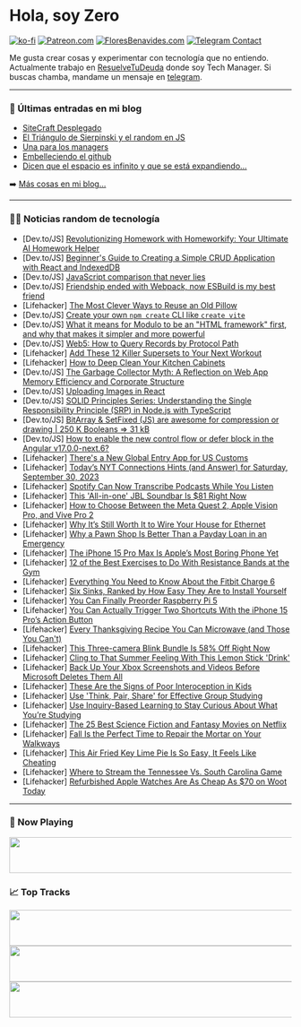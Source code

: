 # Hola, soy Zero

[![ko-fi](https://ko-fi.com/img/githubbutton_sm.svg)](https://ko-fi.com/J3J4N0LUK)
[![Patreon.com](https://img.shields.io/endpoint.svg?url=https%3A%2F%2Fshieldsio-patreon.vercel.app%2Fapi%3Fusername%3Dzerodragon%26type%3Dpatrons&style=for-the-badge)](https://patreon.com/zerodragon)
[![FloresBenavides.com](https://img.shields.io/website?down_message=oops&label=MiBlog&style=for-the-badge&up_message=online&url=https%3A%2F%2Ffloresbenavides.com)](https://floresbenavides.com)
[![Telegram Contact](https://img.shields.io/badge/escr%C3%ADbeme-ZeroDragon-%2326A5E4?style=for-the-badge&logo=telegram)](https://t.me/zerodragon)

Me gusta crear cosas y experimentar con tecnología que no entiendo.
Actualmente trabajo en [ResuelveTuDeuda](http://github.com/resuelve) donde soy Tech Manager.
Si buscas chamba, mandame un mensaje en [telegram](https://t.me/zerodragon).

---

### 📕 Últimas entradas en mi blog
<!-- BLOG-POST-LIST:START -->
- [SiteCraft Desplegado](https://floresbenavides.com/sitecraft-desplegado/)
- [El Triángulo de Sierpinski y el random en JS](https://floresbenavides.com/el-triangulo-de-sierpinski-y-el-random-en-js/)
- [Una para los managers](https://floresbenavides.com/una-para-los-managers/)
- [Embelleciendo el github](https://floresbenavides.com/embelleciendo-el-github/)
- [Dicen que el espacio es infinito y que se está expandiendo…](https://floresbenavides.com/dicen-que-el-espacio-es-infinito-y-que-se-esta-expandiendo/)
<!-- BLOG-POST-LIST:END -->

➡️ [Más cosas en mi blog...](https://floresbenavides.com)

---

### 👨‍💻 Noticias random de tecnología
<!-- TECH-POSTS:START -->
- [Dev.to/JS] [Revolutionizing Homework with Homeworkify: Your Ultimate AI Homework Helper](https://dev.to/mediarayek/revolutionizing-homework-with-homeworkify-your-ultimate-ai-homework-helper-3a24)
- [Dev.to/JS] [Beginner&#39;s Guide to Creating a Simple CRUD Application with React and IndexedDB](https://dev.to/mr_emma/beginners-guide-to-creating-a-simple-crud-application-with-react-and-indexeddb-iid)
- [Dev.to/JS] [JavaScript comparison that never lies](https://dev.to/spanarin/javascript-comparison-that-never-lies-17ji)
- [Dev.to/JS] [Friendship ended with Webpack, now ESBuild is my best friend](https://dev.to/inosrahul/friendship-ended-with-webpack-now-esbuild-is-my-best-friend-5b4n)
- [Lifehacker] [The Most Clever Ways to Reuse an Old Pillow](https://lifehacker.com/the-most-clever-ways-to-reuse-an-old-pillow-1850887855)
- [Dev.to/JS] [Create your own `npm create` CLI like `create vite`](https://dev.to/mikhaelesa/create-your-own-npm-create-cli-like-create-vite-3ig7)
- [Dev.to/JS] [What it means for Modulo to be an &quot;HTML framework&quot; first, and why that makes it simpler and more powerful](https://dev.to/michaelpb/what-it-means-for-modulo-to-be-an-html-framework-first-and-why-that-makes-it-simpler-and-more-powerful-3dnh)
- [Dev.to/JS] [Web5: How to Query Records by Protocol Path](https://dev.to/tbdevs/web5-how-to-query-records-by-protocol-path-1g6h)
- [Lifehacker] [Add These 12 Killer Supersets to Your Next Workout](https://lifehacker.com/12-killer-supersets-to-add-to-your-next-workout-1849986590)
- [Lifehacker] [How to Deep Clean Your Kitchen Cabinets](https://lifehacker.com/how-to-deep-clean-your-kitchen-cabinets-1850887869)
- [Dev.to/JS] [The Garbage Collector Myth: A Reflection on Web App Memory Efficiency and Corporate Structure](https://dev.to/vipert/the-garbage-collector-myth-a-reflection-on-web-app-memory-efficiency-and-corporate-structure-3ho6)
- [Dev.to/JS] [Uploading Images in React](https://dev.to/sjamescarter/uploading-images-in-react-3lmb)
- [Dev.to/JS] [SOLID Principles Series: Understanding the Single Responsibility Principle &lpar;SRP&rpar; in Node.js with TypeScript](https://dev.to/ruben_alapont/solid-principles-series-understanding-the-single-responsibility-principle-srp-in-nodejs-with-typescript-57e8)
- [Dev.to/JS] [BitArray &amp; SetFixed &lpar;JS&rpar; are awesome for compression or drawing | 250 K Booleans =&gt; 31 kB](https://dev.to/vipert/bitarray-setfixed-js-are-awesome-for-compression-or-drawing-250-k-booleans-31-kb-lg7)
- [Dev.to/JS] [How to enable the new control flow or defer block in the Angular v17.0.0-next.6?](https://dev.to/madhust/how-to-enable-the-new-control-flow-or-defer-block-in-the-angular-v1700-next6-l6n)
- [Lifehacker] [There&#39;s a New Global Entry App for US Customs](https://lifehacker.com/theres-a-new-global-entry-app-for-us-customs-1850887880)
- [Lifehacker] [Today’s NYT Connections Hints &lpar;and Answer&rpar; for Saturday, September 30, 2023](https://lifehacker.com/nyt-connections-answer-today-september-30-2023-1850886122)
- [Lifehacker] [Spotify Can Now Transcribe Podcasts While You Listen](https://lifehacker.com/spotify-can-now-transcribe-podcasts-while-you-listen-1850887011)
- [Lifehacker] [This &#39;All-in-one&#39; JBL Soundbar Is $81 Right Now](https://lifehacker.com/this-all-in-one-jbl-soundbar-is-81-right-now-1850888300)
- [Lifehacker] [How to Choose Between the Meta Quest 2, Apple Vision Pro, and Vive Pro 2](https://lifehacker.com/meta-quest-3-vc-apple-vision-pro-vs-vive-pro-2-1850887857)
- [Lifehacker] [Why It’s Still Worth It to Wire Your House for Ethernet](https://lifehacker.com/is-ethernet-still-worth-it-1850887111)
- [Lifehacker] [Why a Pawn Shop Is Better Than a Payday Loan in an Emergency](https://lifehacker.com/why-a-pawn-shop-is-better-than-a-payday-loan-in-an-emer-1850886664)
- [Lifehacker] [The iPhone 15 Pro Max Is Apple’s Most Boring Phone Yet](https://lifehacker.com/iphone-15-pro-max-review-1850887664)
- [Lifehacker] [12 of the Best Exercises to Do With Resistance Bands at the Gym](https://lifehacker.com/12-of-the-best-exercises-to-do-with-resistance-bands-at-1849658908)
- [Lifehacker] [Everything You Need to Know About the Fitbit Charge 6](https://lifehacker.com/fitbit-charge-6-review-1850887582)
- [Lifehacker] [Six Sinks, Ranked by How Easy They Are to Install Yourself](https://lifehacker.com/easiest-sinks-install-1850884571)
- [Lifehacker] [You Can Finally Preorder Raspberry Pi 5](https://lifehacker.com/how-to-preorder-raspberry-pi-5-1850887192)
- [Lifehacker] [You Can Actually Trigger Two Shortcuts With the iPhone 15 Pro’s Action Button](https://lifehacker.com/two-shortcuts-iphone-15-pro-action-button-1850886176)
- [Lifehacker] [Every Thanksgiving Recipe You Can Microwave &lpar;and Those You Can&#39;t&rpar;](https://lifehacker.com/everything-you-can-and-cannot-microwave-on-thanksgiving-1830572421)
- [Lifehacker] [This Three-camera Blink Bundle Is 58% Off Right Now](https://lifehacker.com/this-three-camera-blink-bundle-is-58-off-right-now-1850887133)
- [Lifehacker] [Cling to That Summer Feeling With This Lemon Stick &#39;Drink&#39;](https://lifehacker.com/cling-to-that-summer-feeling-with-this-lemon-stick-drin-1850887254)
- [Lifehacker] [Back Up Your Xbox Screenshots and Videos Before Microsoft Deletes Them All](https://lifehacker.com/back-up-your-xbox-screenshots-and-videos-before-microso-1850886074)
- [Lifehacker] [These Are the Signs of Poor Interoception in Kids](https://lifehacker.com/these-are-the-signs-of-poor-interoception-in-kids-1850884972)
- [Lifehacker] [Use &#39;Think, Pair, Share&#39; for Effective Group Studying](https://lifehacker.com/use-think-pair-share-for-effective-group-studying-1850885376)
- [Lifehacker] [Use Inquiry-Based Learning to Stay Curious About What You’re Studying](https://lifehacker.com/use-inquiry-based-learning-to-stay-curious-about-what-y-1850885326)
- [Lifehacker] [The 25 Best Science Fiction and Fantasy Movies on Netflix](https://lifehacker.com/the-best-science-fiction-and-fantasy-movies-on-netflix-1850881836)
- [Lifehacker] [Fall Is the Perfect Time to Repair the Mortar on Your Walkways](https://lifehacker.com/fall-is-the-perfect-time-to-repair-the-mortar-on-your-w-1850884311)
- [Lifehacker] [This Air Fried Key Lime Pie Is So Easy, It Feels Like Cheating](https://lifehacker.com/this-air-fried-key-lime-pie-is-so-easy-it-feels-like-c-1850871411)
- [Lifehacker] [Where to Stream the Tennessee Vs. South Carolina Game](https://lifehacker.com/where-to-stream-the-tennessee-vs-south-carolina-game-1850884935)
- [Lifehacker] [Refurbished Apple Watches Are As Cheap As $70 on Woot Today](https://lifehacker.com/refurbished-apple-watches-are-as-cheap-as-70-on-woot-t-1850884670)<!-- TECH-POSTS:END -->

---

### 🎵 Now Playing
<a href="https://spotify-now-playing-dun.vercel.app/now-playing?open"><img src="https://spotify-now-playing-dun.vercel.app/now-playing" width="540" height="64"></a>

### 📈 Top Tracks
<a href="https://spotify-now-playing-dun.vercel.app/top-tracks?i=1&open"><img src="https://spotify-now-playing-dun.vercel.app/top-tracks?i=1" width="540" height="64"></a>
<a href="https://spotify-now-playing-dun.vercel.app/top-tracks?i=2&open"><img src="https://spotify-now-playing-dun.vercel.app/top-tracks?i=2" width="540" height="64"></a>
<a href="https://spotify-now-playing-dun.vercel.app/top-tracks?i=3&open"><img src="https://spotify-now-playing-dun.vercel.app/top-tracks?i=3" width="540" height="64"></a>
